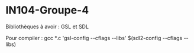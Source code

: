 # IN104-Groupe-4

Bibliothèques à avoir : GSL et SDL

Pour compiler : gcc *.c 'gsl-config --cflags --libs' $(sdl2-config --cflags --libs)

